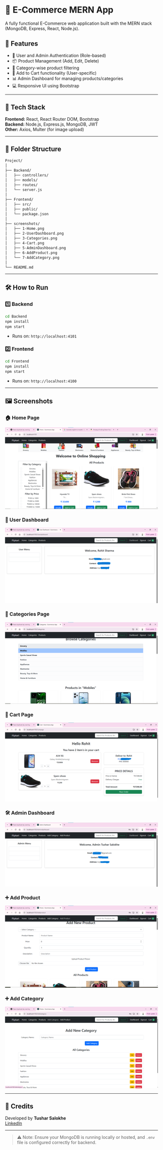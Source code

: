 # 🛒 E-Commerce MERN App

A fully functional E-Commerce web application built with the MERN stack (MongoDB, Express, React, Node.js).

## 🚀 Features

- 🔐 User and Admin Authentication (Role-based)
- 📦 Product Management (Add, Edit, Delete)
- 📁 Category-wise product filtering
- 🛒 Add to Cart functionality (User-specific)
- 📊 Admin Dashboard for managing products/categories
- 💻 Responsive UI using Bootstrap

---

## 🧰 Tech Stack

**Frontend:** React, React Router DOM, Bootstrap  
**Backend:** Node.js, Express.js, MongoDB, JWT  
**Other:** Axios, Multer (for image upload)

---

## 📂 Folder Structure

```
Project/
│
├── Backend/
│   ├── controllers/
│   ├── models/
│   ├── routes/
│   └── server.js
│
├── Frontend/
│   ├── src/
│   ├── public/
│   └── package.json
│
├── screenshots/
│   ├── 1-Home.png
│   ├── 2-UserDashboard.png
│   ├── 3-Categories.png
│   ├── 4-Cart.png
│   ├── 5-AdminDashboard.png
│   ├── 6-AddProduct.png
│   └── 7-AddCategory.png
│
└── README.md
```

---

## 🛠️ How to Run

### 1️⃣ Backend

```bash
cd Backend
npm install
npm start
```

- Runs on: `http://localhost:4101`

### 2️⃣ Frontend

```bash
cd Frontend
npm install
npm start
```

- Runs on: `http://localhost:4100`

---

## 🖼️ Screenshots

### 🏠 Home Page
![Home](./screenshots/User%20Home%20page.png)

### 👤 User Dashboard
![User Dashboard](./screenshots/User%20Dashboard%20page.png)

### 📁 Categories Page
![Categories](./screenshots/User%20Categories%20page.png)

### 🛒 Cart Page
![Cart](./screenshots/User%20Cart%20page.png)

### 🛠️ Admin Dashboard
![Admin Dashboard](./screenshots/Admin%20Dashboard.png)

### ➕ Add Product
![Add Product](./screenshots/Admin%20Add%20Product%20page.png)

### ➕ Add Category
![Add Category](./screenshots/Admin%20Add%20categories%20page.png)

---

## 🙌 Credits

Developed by **Tushar Salokhe**  
[LinkedIn](https://www.linkedin.com/in/tushar-salokhe-ts2710)

---

> ⚠️ Note: Ensure your MongoDB is running locally or hosted, and `.env` file is configured correctly for backend.
